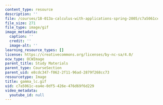 ```yaml
---
content_type: resource
description: ''
file: /courses/18-013a-calculus-with-applications-spring-2005/c7a5061cea4e0df5426e476d69f6d229_gamma_lc.gif
file_size: 271
file_type: image/gif
image_metadata:
  caption: ''
  credit: ''
  image-alt: ''
learning_resource_types: []
license: https://creativecommons.org/licenses/by-nc-sa/4.0/
ocw_type: OCWImage
parent_title: Study Materials
parent_type: CourseSection
parent_uid: e8cdc347-f062-2f11-96ad-2879f268cc73
resourcetype: Image
title: gamma_lc.gif
uid: c7a5061c-ea4e-0df5-426e-476d69f6d229
video_metadata:
  youtube_id: null
---
```

